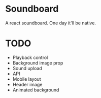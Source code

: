 # Soundboard

A react soundboard. One day it'll be native.

# TODO

* Playback control
* Background image prop
* Sound upload
* API
* Mobile layout
* Header image
* Animated background
